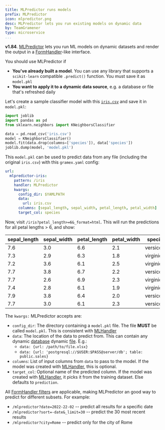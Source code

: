 ```yaml
---
title: MLPredictor runs models
prefix: MLPredictor
icon: mlpredictor.png
desc: MLPredictor lets you run existing models on dynamic data
by: TeamGramener
type: microservice
...
```


**v1.84**. [MLPredictor](.) lets you run ML models on dynamic datasets and render the output in a [FormHandler](../formhandler/)-like interface.

You should use MLPredictor if

- **You've already built a model**. You can use any library that supports a `scikit-learn` compatible `.predict()` function. You must save it as `model.pkl`
- **You want to apply it to a dynamic data source**, e.g. a database or file that's refreshed daily

Let's create a sample classifier model with this [`iris.csv`](../modelhandler/iris.csv) and save it in `model.pkl`:

```python
import joblib
import pandas as pd
from sklearn.neighbors import KNeighborsClassifier

data = pd.read_csv('iris.csv')
model = KNeighborsClassifier()
model.fit(data.drop(columns=['species']), data['species'])
joblib.dump(model, 'model.pkl')
```

This `model.pkl` can be used to predict data from any file (including the original `iris.csv`) with this `gramex.yaml` config:

```yaml
url:
  mlpredictor-iris:
    pattern: /iris
    handler: MLPredictor
    kwargs:
      config_dir: $YAMLPATH
      data:
        url: iris.csv
      columns: [sepal_length, sepal_width, petal_length, petal_width]
      target_col: species
```

Now, visit `/iris?petal_length>=6&_format=html`. This will run the predictions for all petal lengths > 6, and show:

| sepal_length | sepal_width | petal_length | petal_width | species    |
| ------------ | ----------- | ------------ | ----------- | ---------- |
| 7.6          | 3.0         | 6.6          | 2.1         | versicolor |
| 7.3          | 2.9         | 6.3          | 1.8         | virginica  |
| 7.2          | 3.6         | 6.1          | 2.5         | virginica  |
| 7.7          | 3.8         | 6.7          | 2.2         | versicolor |
| 7.7          | 2.6         | 6.9          | 2.3         | virginica  |
| 7.4          | 2.8         | 6.1          | 1.9         | virginica  |
| 7.9          | 3.8         | 6.4          | 2.0         | versicolor |
| 7.7          | 3.0         | 6.1          | 2.3         | versicolor |

The `kwargs:` MLPredictor accepts are:

- `config_dir`: The directory containing a `model.pkl` file. The file **MUST** be called `model.pkl`. This is consistent with [MLHandler](../mlhandler/)
- `data`: The location of the data to predict from. This can contain any dynamic [database](../formhandler/#supported-databases)
  dynamic [file](../formhandler/#supported-files). E.g.:
  - `data: {url: /path/to/file.xlsx}`
  - `data: {url: 'postgresql://$USER:$PASS@server/db'; table: public.sales}`
- `columns`: List of input columns from `data` to pass to the model. If the model was created with [MLHandler](../mlhandler/), this is optional.
- `target_col`: Optional name of the predicted column. If the model was created with [MLHandler](../mlhandler/), it picks it from the training dataset. Else defaults to `prediction`.

All [FormHandler filters](../formhandler/#formhandler-filters) are applicable, making MLPredictor an good way to predict for different subsets. For example:

- `/mlpredictor?date=2022-22-02` -- predict all results for a specific date
- `/mlpredictor?sort=-date&_limit=30` -- predict the 30 most recent results
- `/mlpredictor?city=Rome` -- predict only for the city of Rome
